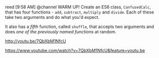 reed [9:58 AM]
@channel WARM UP! Create an ES6 class, `ConfusedCalc`, that has four functions - `add`, `subtract`, `multiply` and `divide`. Each of these take two arguments and do what you'd expect.

It also has a *fifth* function, called `shuffle`, that accepts two arguments and does *one of the previously named functions* at random.


http://youtu.be/7QbXbM1NfcU

https://www.youtube.com/watch?v=7QbXbM1NfcU&feature=youtu.be
